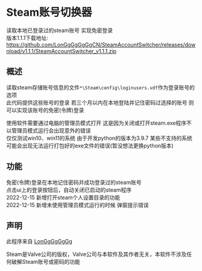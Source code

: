 # Steam账号切换器

读取本地已登录过的steam账号 实现免密登录\
版本1.1.1下载地址:
https://github.com/LonGgGgGgGgCN/SteamAccountSwitcher/releases/download/v1.1.1/SteamAccountSwitcher_v1.1.1.zip 


## 概述

读取steam存储账号信息的文件```*\Steam\config\loginusers.vdf```作为登录账号的选项\
此代码提供这些账号的登录 若三个月以内在本地登陆并记住密码过选择的账号 则可以实现该账号的免密(令牌)登录

使用软件需要通过电脑的管理员模式打开 这是因为关闭或打开steam.exe程序不以管理员模式运行会出现意外的错误\
仅仅测试win10、win11的系统 由于开发python的版本为3.9.7 某些不支持的系统可能会出现无法运行打包好的exe文件的错误(暂没想法更换python版本)


## 功能

免密(令牌)登录在本地记住密码并成功登录过的steam账号\
点击ui上的登录按钮后，自动关闭已启动的steam程序\
2022-12-15 新增打开steam个人设置目录的功能\
2022-12-15 新增未使用管理员模式运行的时候 弹窗提示错误

## 声明

此程序来自 [LonGgGgGgGg](https://github.com/LonGgGgGgGgCN)

Steam是Valve公司的版权，Valve公司与本软件及其作者无关，本软件不涉及任何破解Steam账号或密码的功能
